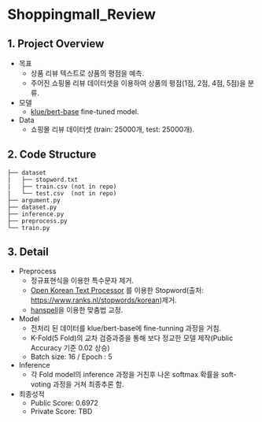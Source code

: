 # Shoppingmall_Review
## 1. Project Overview
  - 목표
    - 상품 리뷰 텍스트로 상품의 평점을 예측.
    - 주어진 쇼핑몰 리뷰 데이터셋을 이용하여 상품의 평점(1점, 2점, 4점, 5점)을 분류.
  - 모델
    - [klue/bert-base](https://github.com/KLUE-benchmark/KLUE) fine-tuned model.
  - Data
    - 쇼핑몰 리뷰 데이터셋 (train: 25000개, test: 25000개).

## 2. Code Structure
``` text
├── dataset
|   ├── stopword.txt
|   ├── train.csv (not in repo)
|   └── test.csv  (not in repo)
├── argument.py
├── dataset.py
├── inference.py
├── preprocess.py
└── train.py
```

## 3. Detail 
  - Preprocess 
    - 정규표현식을 이용한 특수문자 제거.
    - [Open Korean Text Processor](https://github.com/open-korean-text/open-korean-text) 를 이용한 Stopword(출처: https://www.ranks.nl/stopwords/korean)제거.
    - [hanspell](https://github.com/ssut/py-hanspell)을 이용한 맞춤법 교정.
  - Model
    - 전처리 된 데이터를 klue/bert-base에 fine-tunning 과정을 거침.
    - K-Fold(5 Fold)의 교차 검증과증을 통해 보다 정교한 모델 제작(Public Accuracy 기준 0.02 상승)
    - Batch size: 16 / Epoch : 5
  - Inference
    - 각 Fold model의 inference 과정을 거친후 나온 softmax 확률을 soft-voting 과정을 거쳐 최종추론 함.
  - 최종성적
    - Public Score: 0.6972
    - Private Score: TBD